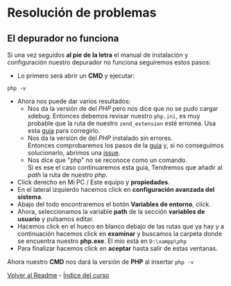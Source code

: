 # Resolución de problemas

## El depurador no funciona
Si una vez seguidos **al pie de la letra** el manual de instalación y configuración nuestro depurador no funciona seguiremos estos pasos:
* Lo primero será abrir un **CMD** y ejecutar:

```
php -v
```  

* Ahora nos puede dar varios resultados:  
  * Nos da la versión de del *PHP* pero nos dice que no se pudo cargar xdebug. Entonces debemos revisar nuestro `php.ini`, es muy probable que la ruta de nuestro `zend_extension` esté erronea. Usa esta [guia](https://github.com/EduFdezSoy/curso-php/blob/master/configuracion-ide.md#configuraci%C3%B3n-de-visual-studio-code) para corregirlo.  
  * Nos da la versión de del *PHP* instalado sin errores.  
  Entonces comprobaremos los pasos de la [guia](https://github.com/EduFdezSoy/curso-php/blob/master/configuracion-ide.md#configuraci%C3%B3n-de-visual-studio-code) y, si no conseguimos solucionarlo, abrimos una [issue](https://github.com/EduFdezSoy/curso-php/issues?q=is%3Aissue+is%3Aopen).  
  * Nos dice que "php" no se reconoce como un comando.  
  Si es ese el caso continuaremos esta guia, Tendremos que añadir al *path* la ruta de nuestro *php*.  
* Click derecho en Mi PC / Este equipo y **propiedades**.  
* En el lateral izquierdo hacemos click en **configuración avanzada del sistema**.  
* Abajo del todo encontraremos el botón **Variables de entorno**, click.
* Ahora, seleccionamos la variable **path** de la sección **variables de usuario** y pulsamos editar.
* Hacemos click en el hueco en blanco debajo de las rutas que ya hay y a continuación hacemos click en **examinar** y buscamos la carpeta donde se encuentra nuestro **php.exe**. El mío está en `D:\xampp\php`
* Para finalizar hacemos click en **aceptar** hasta salir de estas ventanas.  

Ahora nuestro **CMD** nos dará la versión de **PHP** al insertar `php -v`  

[Volver al Readme](https://github.com/EduFdezSoy/curso-php/blob/master/README.md#curso-php) - [Índice del curso](https://github.com/EduFdezSoy/curso-php/blob/master/README.md#%C3%8Dndice-de-clases)